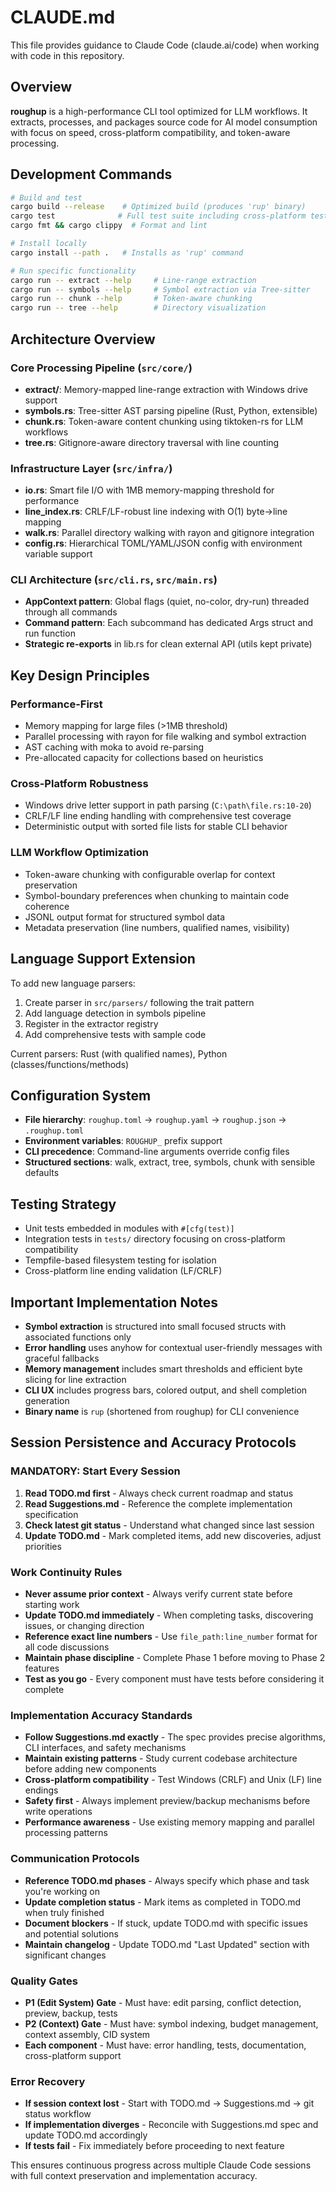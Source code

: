 # CLAUDE.md

This file provides guidance to Claude Code (claude.ai/code) when working with code in this repository.

## Overview

**roughup** is a high-performance CLI tool optimized for LLM workflows. It extracts, processes, and packages source code for AI model consumption with focus on speed, cross-platform compatibility, and token-aware processing.

## Development Commands

```bash
# Build and test
cargo build --release    # Optimized build (produces 'rup' binary)
cargo test              # Full test suite including cross-platform tests
cargo fmt && cargo clippy  # Format and lint

# Install locally
cargo install --path .   # Installs as 'rup' command

# Run specific functionality
cargo run -- extract --help     # Line-range extraction
cargo run -- symbols --help     # Symbol extraction via Tree-sitter
cargo run -- chunk --help       # Token-aware chunking
cargo run -- tree --help        # Directory visualization
```

## Architecture Overview

### Core Processing Pipeline (`src/core/`)
- **extract/**: Memory-mapped line-range extraction with Windows drive support
- **symbols.rs**: Tree-sitter AST parsing pipeline (Rust, Python, extensible)  
- **chunk.rs**: Token-aware content chunking using tiktoken-rs for LLM workflows
- **tree.rs**: Gitignore-aware directory traversal with line counting

### Infrastructure Layer (`src/infra/`)
- **io.rs**: Smart file I/O with 1MB memory-mapping threshold for performance
- **line_index.rs**: CRLF/LF-robust line indexing with O(1) byte→line mapping
- **walk.rs**: Parallel directory walking with rayon and gitignore integration
- **config.rs**: Hierarchical TOML/YAML/JSON config with environment variable support

### CLI Architecture (`src/cli.rs`, `src/main.rs`)
- **AppContext pattern**: Global flags (quiet, no-color, dry-run) threaded through all commands
- **Command pattern**: Each subcommand has dedicated Args struct and run function
- **Strategic re-exports** in lib.rs for clean external API (utils kept private)

## Key Design Principles

### Performance-First
- Memory mapping for large files (>1MB threshold)
- Parallel processing with rayon for file walking and symbol extraction
- AST caching with moka to avoid re-parsing
- Pre-allocated capacity for collections based on heuristics

### Cross-Platform Robustness  
- Windows drive letter support in path parsing (`C:\path\file.rs:10-20`)
- CRLF/LF line ending handling with comprehensive test coverage
- Deterministic output with sorted file lists for stable CLI behavior

### LLM Workflow Optimization
- Token-aware chunking with configurable overlap for context preservation
- Symbol-boundary preferences when chunking to maintain code coherence
- JSONL output format for structured symbol data
- Metadata preservation (line numbers, qualified names, visibility)

## Language Support Extension

To add new language parsers:
1. Create parser in `src/parsers/` following the trait pattern
2. Add language detection in symbols pipeline
3. Register in the extractor registry
4. Add comprehensive tests with sample code

Current parsers: Rust (with qualified names), Python (classes/functions/methods)

## Configuration System

- **File hierarchy**: `roughup.toml` → `roughup.yaml` → `roughup.json` → `.roughup.toml`
- **Environment variables**: `ROUGHUP_` prefix support
- **CLI precedence**: Command-line arguments override config files
- **Structured sections**: walk, extract, tree, symbols, chunk with sensible defaults

## Testing Strategy

- Unit tests embedded in modules with `#[cfg(test)]`
- Integration tests in `tests/` directory focusing on cross-platform compatibility  
- Tempfile-based filesystem testing for isolation
- Cross-platform line ending validation (LF/CRLF)

## Important Implementation Notes

- **Symbol extraction** is structured into small focused structs with associated functions only
- **Error handling** uses anyhow for contextual user-friendly messages with graceful fallbacks
- **Memory management** includes smart thresholds and efficient byte slicing for line extraction
- **CLI UX** includes progress bars, colored output, and shell completion generation
- **Binary name** is `rup` (shortened from roughup) for CLI convenience

## Session Persistence and Accuracy Protocols

### **MANDATORY: Start Every Session**
1. **Read TODO.md first** - Always check current roadmap and status
2. **Read Suggestions.md** - Reference the complete implementation specification
3. **Check latest git status** - Understand what changed since last session
4. **Update TODO.md** - Mark completed items, add new discoveries, adjust priorities

### **Work Continuity Rules**
- **Never assume prior context** - Always verify current state before starting work
- **Update TODO.md immediately** - When completing tasks, discovering issues, or changing direction
- **Reference exact line numbers** - Use `file_path:line_number` format for all code discussions
- **Maintain phase discipline** - Complete Phase 1 before moving to Phase 2 features
- **Test as you go** - Every component must have tests before considering it complete

### **Implementation Accuracy Standards**
- **Follow Suggestions.md exactly** - The spec provides precise algorithms, CLI interfaces, and safety mechanisms
- **Maintain existing patterns** - Study current codebase architecture before adding new components
- **Cross-platform compatibility** - Test Windows (CRLF) and Unix (LF) line endings
- **Safety first** - Always implement preview/backup mechanisms before write operations
- **Performance awareness** - Use existing memory mapping and parallel processing patterns

### **Communication Protocols**
- **Reference TODO.md phases** - Always specify which phase and task you're working on
- **Update completion status** - Mark items as completed in TODO.md when truly finished
- **Document blockers** - If stuck, update TODO.md with specific issues and potential solutions
- **Maintain changelog** - Update TODO.md "Last Updated" section with significant changes

### **Quality Gates**
- **P1 (Edit System) Gate** - Must have: edit parsing, conflict detection, preview, backup, tests
- **P2 (Context) Gate** - Must have: symbol indexing, budget management, context assembly, CID system
- **Each component** - Must have: error handling, tests, documentation, cross-platform support

### **Error Recovery**
- **If session context lost** - Start with TODO.md → Suggestions.md → git status workflow
- **If implementation diverges** - Reconcile with Suggestions.md spec and update TODO.md accordingly
- **If tests fail** - Fix immediately before proceeding to next feature

This ensures continuous progress across multiple Claude Code sessions with full context preservation and implementation accuracy.